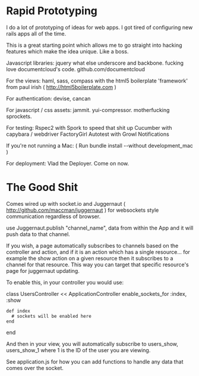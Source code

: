 Rapid Prototyping
===========

I do a lot of prototyping of ideas for web apps. I got tired of configuring new rails apps all of the time.

This is a great starting point which allows me to go straight into hacking features which make
the idea unique.  Like a boss.

Javascript libraries:
  jquery what else
  underscore and backbone.  fucking love documentcloud's code.  github.com/documentcloud

For the views:
  haml, sass, compass with the html5 boilerplate 'framework' from paul irish ( http://html5boilerplate.com )

For authentication:
  devise, cancan

For javascript / css assets:
  jammit. yui-compressor. motherfucking sprockets.

For testing:
  Rspec2 with Spork to speed that shit up
  Cucumber with capybara / webdriver
  FactoryGirl
  Autotest with Growl Notifications
  
  If you're not running a Mac:
  ( Run bundle install --without development_mac )

For deployment:
  Vlad the Deployer.  Come on now.

The Good Shit
=============

Comes wired up with socket.io and Juggernaut ( http://github.com/maccman/juggernaut ) for websockets style communication regardless of browser.

use Juggernaut.publish "channel_name", data from within the App and it will push data to that channel.

If you wish, a page automatically subscribes to channels based on the controller and action, and if it is an action which has a single resource... for example the show action on a given resource
then it subscribes to a channel for that resource.  This way you can target that specific resource's page for juggernaut updating.

To enable this, in your controller you would use:
  
  class UsersController << ApplicationController
    enable_sockets_for :index, :show

    def index
      # sockets will be enabled here
    end
  end

And then in your view, you will automatically subscribe to users_show, users_show_1 where 1 is the ID of the user you are viewing.

See application.js for how you can add functions to handle any data that comes over the socket.
